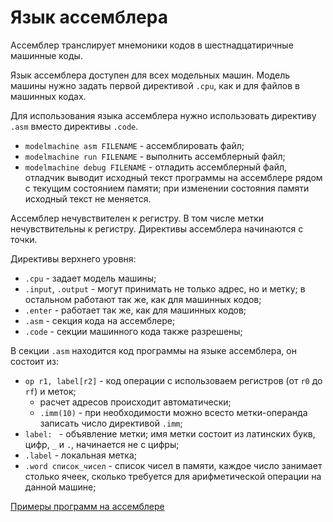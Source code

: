 # Язык ассемблера

Ассемблер транслирует мнемоники кодов в шестнадцатиричные машинные коды.

Язык ассемблера доступен для всех модельных машин.
Модель машины нужно задать первой директивой `.cpu`, как и для файлов в машинных
кодах.

Для использования языка ассемблера нужно использовать
директиву `.asm` вместо директивы `.code`.

- `modelmachine asm FILENAME` - ассемблировать файл;
- `modelmachine run FILENAME` - выполнить ассемблерный файл;
- `modelmachine debug FILENAME` - отладить ассемблерный файл,
  отладчик выводит исходный текст программы на ассемблере
  рядом с текущим состоянием памяти; при изменении состояния
  памяти исходный текст не меняется.

Ассемблер нечувствителен к регистру.
В том числе метки нечувствительны к регистру.
Директивы ассемблера начинаются с точки.

Директивы верхнего уровня:

- `.cpu` - задает модель машины;
- `.input`, `.output` - могут принимать не только адрес, но и метку;
  в остальном работают так же, как для машинных кодов;
- `.enter` - работает так же, как для машинных кодов;
- `.asm` - секция кода на ассемблере;
- `.code` - секции машинного кода также разрешены;

В секции `.asm` находится код программы на языке ассемблера, он состоит из:

- `op r1, label[r2]` - код операции с использоваем регистров (от `r0` до `rf`)
  и меток;
    - расчет адресов происходит автоматически;
    - `.imm(10)` - при необходимости можно всесто метки-операнда записать число
      директивой `.imm`;
- `label: ` - объявление метки; имя метки состоит из латинских букв, цифр,
 `_` и `.`, начинается не с цифры;
- `.label` - локальная метка;
- `.word список_чисел` - список чисел в памяти, каждое
  число занимает столько ячеек, сколько требуется для арифметической операции
  на данной машине;

[Примеры программ на ассемблере](/samples/asm)
